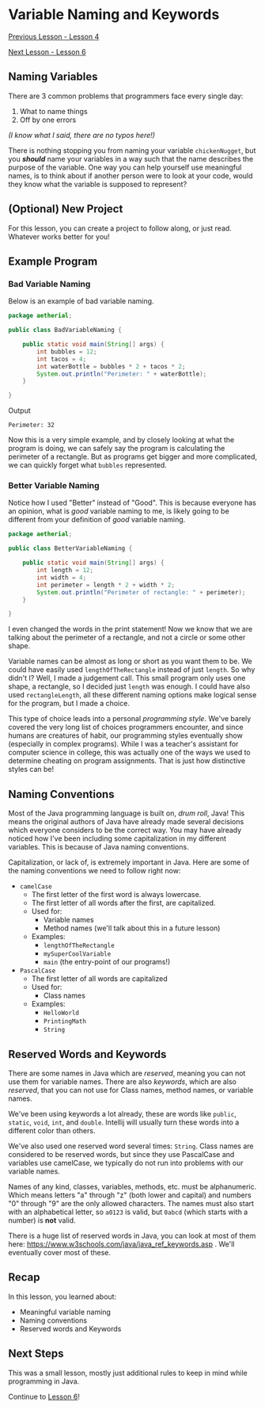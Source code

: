 # Variable Naming and Keywords

[Previous Lesson - Lesson 4](../lesson-004)

[Next Lesson - Lesson 6](../lesson-006)

## Naming Variables

There are 3 common problems that programmers face every single day:

1. What to name things
2. Off by one errors

_(I know what I said, there are no typos here!)_

There is nothing stopping you from naming your variable `chickenNugget`, but you **_should_** name your variables in a
way such that the name describes the purpose of the variable. One way you can help yourself use meaningful names, is to
think about if another person were to look at your code, would they know what the variable is supposed to represent?

## (Optional) New Project

For this lesson, you can create a project to follow along, or just read. Whatever works better for you!

## Example Program

### Bad Variable Naming

Below is an example of bad variable naming.

```java
package aetherial;

public class BadVariableNaming {

    public static void main(String[] args) {
        int bubbles = 12;
        int tacos = 4;
        int waterBottle = bubbles * 2 + tacos * 2;
        System.out.println("Perimeter: " + waterBottle);
    }

}
```

Output

```text
Perimeter: 32
```

Now this is a very simple example, and by closely looking at what the program is doing, we can safely say the program is
calculating the perimeter of a rectangle. But as programs get bigger and more complicated, we can quickly forget
what `bubbles` represented.

### Better Variable Naming

Notice how I used "Better" instead of "Good". This is because everyone has an opinion, what is _good_ variable naming to
me, is likely going to be different from your definition of _good_ variable naming.

```java
package aetherial;

public class BetterVariableNaming {

    public static void main(String[] args) {
        int length = 12;
        int width = 4;
        int perimeter = length * 2 + width * 2;
        System.out.println("Perimeter of rectangle: " + perimeter);
    }

}
```

I even changed the words in the print statement! Now we know that we are talking about the perimeter of a rectangle, and
not a circle or some other shape.

Variable names can be almost as long or short as you want them to be. We could have easily used
`lengthOfTheRectangle` instead of just `length`. So why didn't I? Well, I made a judgement call. This small program only
uses one shape, a rectangle, so I decided just `length` was enough. I could have also used `rectangleLength`, all these
different naming options make logical sense for the program, but I made a choice.

This type of choice leads into a personal _programming style_. We've barely covered the very long list of choices
programmers encounter, and since humans are creatures of habit, our programming styles eventually show (especially in
complex programs). While I was a teacher's assistant for computer science in college, this was actually one of the ways
we used to determine cheating on program assignments. That is just how distinctive styles can be!

## Naming Conventions

Most of the Java programming language is built on, _drum roll_, Java! This means the original authors of Java have
already made several decisions which everyone considers to be the correct way. You may have already noticed how I've
been including some capitalization in my different variables. This is because of Java naming conventions.

Capitalization, or lack of, is extremely important in Java. Here are some of the naming conventions we need to follow
right now:

* `camelCase`
    * The first letter of the first word is always lowercase.
    * The first letter of all words after the first, are capitalized.
    * Used for:
        * Variable names
        * Method names (we'll talk about this in a future lesson)
    * Examples:
        * `lengthOfTheRectangle`
        * `mySuperCoolVariable`
        * `main` (the entry-point of our programs!)
* `PascalCase`
    * The first letter of all words are capitalized
    * Used for:
        * Class names
    * Examples:
        * `HelloWorld`
        * `PrintingMath`
        * `String`

## Reserved Words and Keywords

There are some names in Java which are _reserved_, meaning you can not use them for variable names. There are also
_keywords_, which are also _reserved_, that you can not use for Class names, method names, or variable names.

We've been using keywords a lot already, these are words like `public`, `static`, `void`, `int`, and `double`. Intellij
will usually turn these words into a different color than others.

We've also used one reserved word several times: `String`. Class names are considered to be reserved words, but since
they use PascalCase and variables use camelCase, we typically do not run into problems with our variable names.

Names of any kind, classes, variables, methods, etc. must be alphanumeric. Which means letters "a" through "z" (both
lower and capital) and numbers "0" through "9" are the only allowed characters. The names must also start with an
alphabetical letter, so `a0123` is valid, but `0abcd` (which starts with a number) is **not** valid.

There is a huge list of reserved words in Java, you can look at most of them here:
https://www.w3schools.com/java/java_ref_keywords.asp
. We'll eventually cover most of these.

## Recap

In this lesson, you learned about:

* Meaningful variable naming
* Naming conventions
* Reserved words and Keywords

## Next Steps

This was a small lesson, mostly just additional rules to keep in mind while programming in Java.

Continue to [Lesson 6](../lesson-006)!